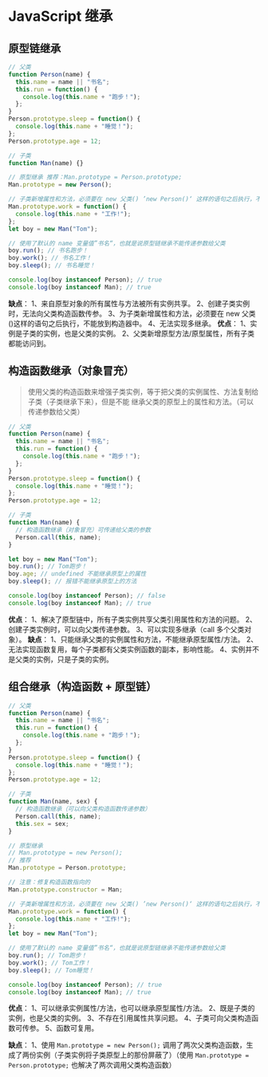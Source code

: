 # JavaScript 继承

## 原型链继承

```javascript
// 父类
function Person(name) {
  this.name = name || "书名";
  this.run = function() {
    console.log(this.name + "跑步！");
  };
}
Person.prototype.sleep = function() {
  console.log(this.name + "睡觉！");
};
Person.prototype.age = 12;

// 子类
function Man(name) {}

// 原型继承 推荐：Man.prototype = Person.prototype;
Man.prototype = new Person();

// 子类新增属性和方法，必须要在 new 父类() ’new Person()‘ 这样的语句之后执行，不能放到构造器中
Man.prototype.work = function() {
  console.log(this.name + "工作!");
};
let boy = new Man("Tom");

// 使用了默认的 name 变量值”书名“，也就是说原型链继承不能传递参数给父类
boy.run(); // 书名跑步！
boy.work(); // 书名工作！
boy.sleep(); // 书名睡觉！

console.log(boy instanceof Person); // true
console.log(boy instanceof Man); // true
```

**缺点**：
1、来自原型对象的所有属性与方法被所有实例共享。
2、创建子类实例时，无法向父类构造函数传参。
3、为子类新增属性和方法，必须要在 new 父类()这样的语句之后执行，不能放到构造器中。
4、无法实现多继承。
**优点**：
1、实例是子类的实例，也是父类的实例。
2、父类新增原型方法/原型属性，所有子类都能访问到。

## 构造函数继承（对象冒充）

> 使用父类的构造函数来增强子类实例，等于把父类的实例属性、方法复制给子类（子类继承下来），但是不能
> 继承父类的原型上的属性和方法。（可以传递参数给父类）

```javascript
// 父类
function Person(name) {
  this.name = name || "书名";
  this.run = function() {
    console.log(this.name + "跑步！");
  };
}
Person.prototype.sleep = function() {
  console.log(this.name + "睡觉！");
};
Person.prototype.age = 12;

// 子类
function Man(name) {
  // 构造函数继承（对象冒充）可传递给父类的参数
  Person.call(this, name);
}

let boy = new Man("Tom");
boy.run(); // Tom跑步！
boy.age; // undefined 不能继承原型上的属性
boy.sleep(); // 报错不能继承原型上的方法

console.log(boy instanceof Person); // false
console.log(boy instanceof Man); // true
```

**优点**：
1、解决了原型链中，所有子类实例共享父类引用属性和方法的问题。
2、创建子类实例时，可以向父类传递参数。
3、可以实现多继承（call 多个父类对象）。
**缺点**：
1、只能继承父类的实例属性和方法，不能继承原型属性/方法。
2、无法实现函数复用，每个子类都有父类实例函数的副本，影响性能。
4、实例并不是父类的实例，只是子类的实例。

## 组合继承（构造函数 + 原型链）

```javascript
// 父类
function Person(name) {
  this.name = name || "书名";
  this.run = function() {
    console.log(this.name + "跑步！");
  };
}
Person.prototype.sleep = function() {
  console.log(this.name + "睡觉！");
};
Person.prototype.age = 12;

// 子类
function Man(name, sex) {
  // 构造函数继承（可以向父类构造函数传递参数）
  Person.call(this, name);
  this.sex = sex;
}

// 原型继承
// Man.prototype = new Person();
// 推荐
Man.prototype = Person.prototype;

// 注意：修复构造函数指向的
Man.prototype.constructor = Man;

// 子类新增属性和方法，必须要在 new 父类() ’new Person()‘ 这样的语句之后执行，不能放到构造器中
Man.prototype.work = function() {
  console.log(this.name + "工作!");
};
let boy = new Man("Tom");

// 使用了默认的 name 变量值”书名“，也就是说原型链继承不能传递参数给父类
boy.run(); // Tom跑步！
boy.work(); // Tom工作！
boy.sleep(); // Tom睡觉！

console.log(boy instanceof Person); // true
console.log(boy instanceof Man); // true
```

**优点**：
1、可以继承实例属性/方法，也可以继承原型属性/方法。
2、既是子类的实例，也是父类的实例。
3、不存在引用属性共享问题。
4、子类可向父类构造函数可传参。
5、函数可复用。

**缺点**：
1、使用 `Man.prototype = new Person();` 调用了两次父类构造函数，生成了两份实例（子类实例将子类原型上的那份屏蔽了）（使用 `Man.prototype = Person.prototype;` 也解决了两次调用父类构造函数）

